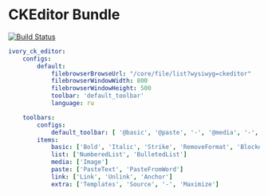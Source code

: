 # CKEditor Bundle

[![Build Status](https://travis-ci.org/MindyPHP/CKEditorBundle.svg?branch=master)](https://travis-ci.org/MindyPHP/CKEditorBundle)

```yaml
ivory_ck_editor:
    configs:
        default:
            filebrowserBrowseUrl: "/core/file/list?wysiwyg=ckeditor"
            filebrowserWindowWidth: 800
            filebrowserWindowHeight: 500
            toolbar: 'default_toolbar'
            language: ru

    toolbars:
        configs:
            default_toolbar: [ '@basic', '@paste', '-', '@media', '-', "@link", "-", "@extra" ]
        items:
            basic: ['Bold', 'Italic', 'Strike', 'RemoveFormat', 'Blockquote', 'Styles', 'Format', 'Table', 'HorizontalRule']
            list: ['NumberedList', 'BulletedList']
            media: ['Image']
            paste: ['PasteText', 'PasteFromWord']
            link: ['Link', 'Unlink', 'Anchor']
            extra: ['Templates', 'Source', '-', 'Maximize']
```
